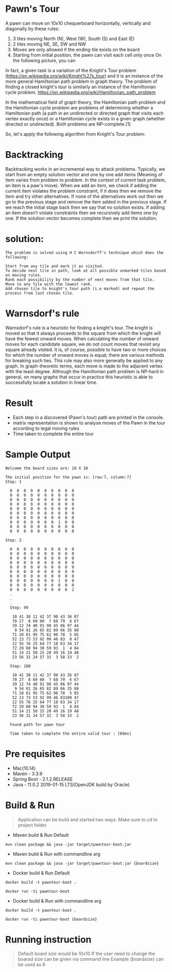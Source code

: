 # Pawn's Tour

A pawn can move on 10x10 chequerboard horizontally, vertically and diagonally by these rules:
1) 3 tiles moving North (N), West (W), South (S) and East (E)
2) 2 tiles moving NE, SE, SW and NW
3) Moves are only allowed if the ending tile exists on the board
4) Starting from initial position, the pawn can visit each cell only once
On the following picture, you can

In fact, a given task is a variation of the Knight's Tour problem (https://en.wikipedia.org/wiki/Knight%27s_tour) and it is an instance of the more general Hamiltonian path problem in graph theory. The problem of finding a closed knight's tour is similarly an instance of the Hamiltonian cycle problem. https://en.wikipedia.org/wiki/Hamiltonian_path_problem

In the mathematical field of graph theory, the Hamiltonian path problem and the Hamiltonian cycle problem are problems of determining whether a Hamiltonian path (a path in an undirected or directed graph that visits each vertex exactly once) or a Hamiltonian cycle exists in a given graph (whether directed or undirected). Both problems are NP-complete.[1]

So, let's apply the following algorithm from Knight's Tour problem:

# Backtracking
Backtracking works in an incremental way to attack problems. Typically, we start from an empty solution vector and one by one add items (Meaning of item varies from problem to problem. In the context of current task problem, an item is a paw's move). When we add an item, we check if adding the current item violates the problem constraint, if it does then we remove the item and try other alternatives. If none of the alternatives work out then we go to the previous stage and remove the item added in the previous stage. If we reach the initial stage back then we say that no solution exists. If adding an item doesn’t violate constraints then we recursively add items one by one. If the solution vector becomes complete then we print the solution.

# solution:

```
The problem is solved using H C Warnsdorff's technique which does the following:

Start from any tile and mark it as visited.
To decide next tile in path, look at all possible unmarked tiles based on moving rules.
Rank each possibility by the number of next moves from that tile.
Move to any tile with the lowest rank.
Add chosen tile to knight's tour path (i.e marked) and repeat the process from last chosen tile.
```
   
# Warnsdorf's rule
Warnsdorf's rule is a heuristic for finding a knight's tour. The knight is moved so that it always proceeds to the square from which the knight will have the fewest onward moves. When calculating the number of onward moves for each candidate square, we do not count moves that revisit any square already visited. It is, of course, possible to have two or more choices for which the number of onward moves is equal; there are various methods for breaking such ties. This rule may also more generally be applied to any graph. In graph-theoretic terms, each move is made to the adjacent vertex with the least degree. Although the Hamiltonian path problem is NP-hard in general, on many graphs that occur in practice this heuristic is able to successfully locate a solution in linear time.


# Result
* Each step in a discovered (Pawn's tour) path are printed in the console.
* matrix representation is shown to analyse moves of the Pawn in the tour according to legal moving rules
* Time taken to complete the entire tour

# Sample Output
```
Welcome the board sizes are: 10 X 10

The initial position for the pawn is: [row:7, column:7]
Step: 1

  0  0  0  0  0  0  0  0  0  0
  0  0  0  0  0  0  0  0  0  0
  0  0  0  0  0  0  0  0  0  0
  0  0  0  0  0  0  0  0  0  0
  0  0  0  0  0  0  0  0  0  0
  0  0  0  0  0  0  0  0  0  0
  0  0  0  0  0  0  0  0  0  0
  0  0  0  0  0  0  0  1  0  0
  0  0  0  0  0  0  0  0  0  0
  0  0  0  0  0  0  0  0  0  0

Step: 2

  0  0  0  0  0  0  0  0  0  0
  0  0  0  0  0  0  0  0  0  0
  0  0  0  0  0  0  0  0  0  0
  0  0  0  0  0  0  0  0  0  0
  0  0  0  0  0  0  0  0  0  0
  0  0  0  0  0  0  0  0  0  0
  0  0  0  0  0  0  0  0  0  0
  0  0  0  0  0  0  0  1  0  0
  0  0  0  0  0  0  0  0  0  0
  0  0  0  0  0  0  0  0  0  2
  .
  .
  .
  Step: 99
  
   10 41 38 11 42 37 90 43 36 87
   70 27  8 69 80  7 68 79  6 67
   39 12 74 40 91 98 45 86 97 44
    9 54 81 26 65 82 89 66 35 88
   71 28 61 95 75 62 96 78  5 85
   52 13 73 53 92 99 46 83  0 47
   22 55 76 25 64 77 18 63 34 17
   72 29 60 94 30 59 93  1  4 84
   51 14 21 50 15 20 49 16 19 48
   23 56 31 24 57 32  3 58 33  2
 
  Step: 100
  
   10 41 38 11 42 37 90 43 36 87
   70 27  8 69 80  7 68 79  6 67
   39 12 74 40 91 98 45 86 97 44
    9 54 81 26 65 82 89 66 35 88
   71 28 61 95 75 62 96 78  5 85
   52 13 73 53 92 99 46 83100 47
   22 55 76 25 64 77 18 63 34 17
   72 29 60 94 30 59 93  1  4 84
   51 14 21 50 15 20 49 16 19 48
   23 56 31 24 57 32  3 58 33  2
  
  Found path for pawn tour
  
  Time taken to complete the entire valid tour : [69ms]
``` 
# Pre requisites 
- Mac(10.14)
- Maven - 3.3.9
- Spring Boot - 2.1.2.RELEASE
- Java - 11.0.2 2019-01-15 LTS(OpenJDK build by Oracle)

# Build & Run
> Application can be build and started two ways.
> Make sure to cd to project folder.

- Maven build & Run Default

```
mvn clean package && java -jar target/pawntour-boot.jar

```

- Maven build & Run with commandline arg

```
mvn clean package && java -jar target/pawntour-boot.jar {boardsize}

```
- Docker build & Run Default
```
docker build -t pawntour-boot .

docker run -ti pawntour-boot
```

- Docker build & Run with commandline arg
```
docker build -t pawntour-boot .

docker run -ti pawntour-boot {boardsize}
```
# Running instruction
> Default board size would be 10x10
> If the user need to change the boarad size can be given via command line
> Example {boardsize} can be used as 8
